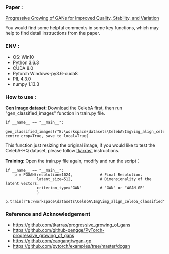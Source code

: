 ### Paper : 
[Progressive Growing of GANs for Improved Quality, Stability, and Variation](http://arxiv.org/abs/1710.10196)  

You would find some helpful comments in some key functions, which may help to find detail instructions from the paper.

### ENV :
- OS: Win10
- Python 3.6.3
- CUDA 8.0
- Pytorch Windows-py3.6-cuda8
- PIL 4.3.0
- numpy 1.13.3

### How to use :
**Gen Image dataset**: Download the CelebA first, then run "gen_classified_images" function in train.py file.
```
if __name__ == "__main__":
    gen_classified_images(r"E:\workspace\datasets\CelebA\Img\img_align_celeba", centre_crop=True, save_to_local=True)
```
This function just resizing the original image, if you would like to test the CelebA-HQ dataset, please follow [tkarras'](https://github.com/tkarras/progressive_growing_of_gans) instructions.

**Training**: Open the train.py file again, modify and run the script：
```
if __name__ == "__main__":
    p = PGGAN(resolution=1024,            # Final Resolution.
              latent_size=512,            # Dimensionality of the latent vectors.
              criterion_type="GAN"        # "GAN" or "WGAN-GP"
              )
    p.train(r"E:\workspace\datasets\CelebA\Img\img_align_celeba_classified")
```

### Reference and Acknowledgement
- https://github.com/tkarras/progressive_growing_of_gans
- https://github.com/github-pengge/PyTorch-progressive_growing_of_gans
- https://github.com/caogang/wgan-gp
- https://github.com/pytorch/examples/tree/master/dcgan


